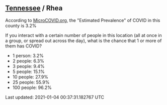 
## [Tennessee](/united-states/tennessee) / Rhea

According to [MicroCOVID.org](http://microcovid.org),
the "Estimated Prevalence" of COVID in this county is 3.2%

If you interact with a certain number of people in this location
(all at once in a group, or spread out across the day), what is the chance that
1 or more of them has COVID?

- 1 person: 3.2%
- 2 people: 6.3%
- 3 people: 9.4%
- 5 people: 15.1%
- 10 people: 27.9%
- 25 people: 55.9%
- 100 people: 96.2%

Last updated: 2021-01-04 00:37:31.182767 UTC
